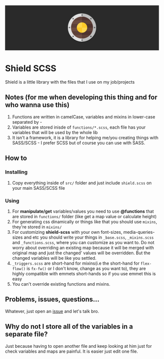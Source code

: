 ![Shield SCSS logo](shield-base.jpg)

# Shield SCSS

Shield is a little library with the files that I use on my job/projects

## Notes (for me when developing this thing and for who wanna use this)

1. Functions are written in camelCase, variables and mixins in lower-case separated by -
1. Variables are stored inisde of `functions/*.scss`, each file has your variables that will be used by the whole lib
1. It isn't a framework, it is a library for helping me/you creating things with SASS/SCSS - I prefer SCSS but of course you can use with SASS. 

## How to

### Installing
1. Copy everything inside of `src/` folder and just include `shield.scss` on your main SASS/SCSS file

### Using
1. For __manipulate/get__ variables/values you need to use __@functions__ that are stored in `functions/` folder (like get a map value or calculate height)
1. For generating css dinamically or things like that you should use `mixins`, they're stored in `mixins/`
1. For customizing __shield-scss__ with your own font-sizes, media-queries-sizes and etc you should write your things in `_base.scss`, `_mixins.scss` and `_functions.scss`, where you can customize as you want to. Do not worry about overriding an existing map because it will be merged with original map and just the changed' values will be overridden. But the changed variables will be like you settled.
1. `_triggers.scss` are short-hand for mixins(i.e the short-hand for `flex-flow()` is `fx-fw()` or I don't know, change as you want to), they are highly compatible with emmets short-hands so if you use emmet this is easy
1. You can't override existing functions and mixins.

## Problems, issues, questions...

Whatever, just open an [issue](https://github.com/mhernandes/shield-scss/issues) and let's talk bro.

## Why do not I store all of the variables in a separate file?

Just because having to open another file and keep looking at him just for check variables and maps are painful. It is easier just edit one file.